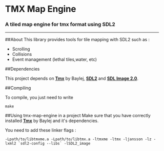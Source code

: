 # TMX Map Engine
### A tiled map engine for tmx format using SDL2

---

##About
This library provides tools for tile mapping with SDL2 such as :

* Scrolling
* Collisions
* Event management (lethal tiles,water, etc)

##Dependencies

This project depends on **[Tmx](https://github.com/baylej/tmx)** by Baylej, **[SDL2](https://www.libsdl.org/index.php)** and **[SDL Image 2.0](https://www.libsdl.org/projects/SDL_image/)**.

##Compiling

To compile, you just need to write

```
make
```

##Using tmx-map-engine in a project
Make sure that you have correctly installed **[Tmx](https://github.com/baylej/tmx)** by Baylej and it's dependencies. 

You need to add these linker flags : 
```
-Lpath/to/libtmxme.a -Lpath/to/libtmx.a -ltmxme -ltmx -ljansson -lz -lxml2 `sdl2-config --libs` -lSDL2_image
```
